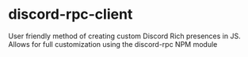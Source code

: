 # discord-rpc-client
User friendly method of creating custom Discord Rich presences in JS. Allows for full customization using the discord-rpc NPM module
